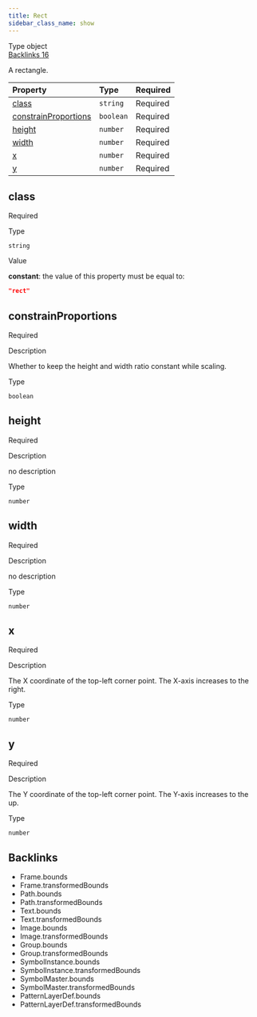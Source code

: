 ```yaml
---
title: Rect
sidebar_class_name: show
---
```


<div className="section-badges">

<div className="badge type">
        <span className="label">Type</span>
        <span className="value">object</span>
      </div>

<a href="#backlinks" className="badge backlinks">
          <span className="label">Backlinks</span>
          <span className="value">16</span>
        </a>

</div>

A rectangle.

<div className="property-preview">

<div className="property-table">

| Property                                      | Type      | Required                                            |
| :-------------------------------------------- | :-------- | :-------------------------------------------------- |
| [class](#class)                               | `string`  | <span className="property-required">Required</span> |
| [constrainProportions](#constrainproportions) | `boolean` | <span className="property-required">Required</span> |
| [height](#height)                             | `number`  | <span className="property-required">Required</span> |
| [width](#width)                               | `number`  | <span className="property-required">Required</span> |
| [x](#x)                                       | `number`  | <span className="property-required">Required</span> |
| [y](#y)                                       | `number`  | <span className="property-required">Required</span> |

</div>

</div>

<div className="property">

<div className="property-heading">

## class

<span className="property-required">Required</span>

</div>

<div className="property-item">

Type

`string`

</div>

<div className="property-item">

Value

<div className="value-description">

**constant**: the value of this property must be equal to:

```json
"rect"
```

</div>

</div>

</div>

<div className="property">

<div className="property-heading">

## constrainProportions

<span className="property-required">Required</span>

</div>

<div className="property-item">

Description

Whether to keep the height and width ratio constant while scaling.

</div>

<div className="property-item">

Type

`boolean`

</div>

</div>

<div className="property">

<div className="property-heading">

## height

<span className="property-required">Required</span>

</div>

<div className="property-item">

Description

no description

</div>

<div className="property-item">

Type

`number`

</div>

</div>

<div className="property">

<div className="property-heading">

## width

<span className="property-required">Required</span>

</div>

<div className="property-item">

Description

no description

</div>

<div className="property-item">

Type

`number`

</div>

</div>

<div className="property">

<div className="property-heading">

## x

<span className="property-required">Required</span>

</div>

<div className="property-item">

Description

The X coordinate of the top-left corner point.
The X-axis increases to the right.

</div>

<div className="property-item">

Type

`number`

</div>

</div>

<div className="property">

<div className="property-heading">

## y

<span className="property-required">Required</span>

</div>

<div className="property-item">

Description

The Y coordinate of the top-left corner point.
The Y-axis increases to the up.

</div>

<div className="property-item">

Type

`number`

</div>

</div>

<div id="backlinks" className="section-backlinks">

<div className="backlinks-title"><h2>Backlinks</h2></div>

<ul className="backlinks-list">

<li className="backlink">
      <Link to='/specs/vectorgraphics/frame#bounds'>Frame.bounds</Link>
      </li>

<li className="backlink">
      <Link to='/specs/vectorgraphics/frame#transformedbounds'>Frame.transformedBounds</Link>
      </li>

<li className="backlink">
      <Link to='/specs/vectorgraphics/path#bounds'>Path.bounds</Link>
      </li>

<li className="backlink">
      <Link to='/specs/vectorgraphics/path#transformedbounds'>Path.transformedBounds</Link>
      </li>

<li className="backlink">
      <Link to='/specs/vectorgraphics/text#bounds'>Text.bounds</Link>
      </li>

<li className="backlink">
      <Link to='/specs/vectorgraphics/text#transformedbounds'>Text.transformedBounds</Link>
      </li>

<li className="backlink">
      <Link to='/specs/vectorgraphics/image#bounds'>Image.bounds</Link>
      </li>

<li className="backlink">
      <Link to='/specs/vectorgraphics/image#transformedbounds'>Image.transformedBounds</Link>
      </li>

<li className="backlink">
      <Link to='/specs/vectorgraphics/group#bounds'>Group.bounds</Link>
      </li>

<li className="backlink">
      <Link to='/specs/vectorgraphics/group#transformedbounds'>Group.transformedBounds</Link>
      </li>

<li className="backlink">
      <Link to='/specs/vectorgraphics/symbol-instance#bounds'>SymbolInstance.bounds</Link>
      </li>

<li className="backlink">
      <Link to='/specs/vectorgraphics/symbol-instance#transformedbounds'>SymbolInstance.transformedBounds</Link>
      </li>

<li className="backlink">
      <Link to='/specs/vectorgraphics/symbol-master#bounds'>SymbolMaster.bounds</Link>
      </li>

<li className="backlink">
      <Link to='/specs/vectorgraphics/symbol-master#transformedbounds'>SymbolMaster.transformedBounds</Link>
      </li>

<li className="backlink">
      <Link to='/specs/vectorgraphics/pattern-layer-def#bounds'>PatternLayerDef.bounds</Link>
      </li>

<li className="backlink">
      <Link to='/specs/vectorgraphics/pattern-layer-def#transformedbounds'>PatternLayerDef.transformedBounds</Link>
      </li>

</ul>

</div>
